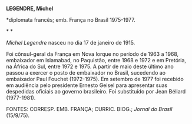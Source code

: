 **LEGENDRE, Michel**

\*diplomata francês; emb. França no Brasil 1975-1977.

* *

*Michel Legendre* nasceu no dia 17 de janeiro de 1915.

Foi cônsul-geral da França em Nova Iorque no período de 1963 a 1968,
embaixador em Islamabad, no Paquistão, entre 1968 e 1972 e em Pretória,
na África do Sul, entre 1972 e 1975. A partir de maio deste último ano
passou a exercer o posto de embaixador no Brasil, sucedendo ao
embaixador Paul Fouchet (1972-1975). Em setembro de 1977 foi recebido em
audiência pelo presidente Ernesto Geisel para apresentar suas despedidas
oficiais ao governo brasileiro. Foi substituído por Jean Béliard
(1977-1981).

FONTES: CORRESP. EMB. FRANÇA; CURRIC. BIOG.; *Jornal do Brasil*
(15/9/75).

 
